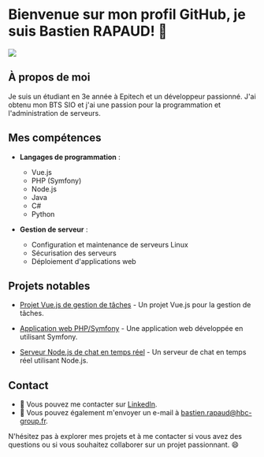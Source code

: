 # Bienvenue sur mon profil GitHub, je suis Bastien RAPAUD! 👋
![](https://dcbadge.vercel.app/api/shield/768812636606300210)

## À propos de moi
Je suis un étudiant en 3e année à Epitech et un développeur passionné. J'ai obtenu mon BTS SIO et j'ai une passion pour la programmation et l'administration de serveurs.

## Mes compétences

- **Langages de programmation** :
  - Vue.js
  - PHP (Symfony)
  - Node.js
  - Java
  - C#
  - Python

- **Gestion de serveur** :
  - Configuration et maintenance de serveurs Linux
  - Sécurisation des serveurs
  - Déploiement d'applications web

## Projets notables
- [Projet Vue.js de gestion de tâches](https://etudik.fr) - Un projet Vue.js pour la gestion de tâches.

- [Application web PHP/Symfony](https://mastercv.fr) - Une application web développée en utilisant Symfony.

- [Serveur Node.js de chat en temps réel](https://api.hbc-group.fr/) - Un serveur de chat en temps réel utilisant Node.js.

## Contact
- 💬 Vous pouvez me contacter sur [LinkedIn](https://linkedin.com/bastien-rapaud).
- 📧 Vous pouvez également m'envoyer un e-mail à [bastien.rapaud@hbc-group.fr](mailto:bastien.rapaud@hbc-group.fr).

N'hésitez pas à explorer mes projets et à me contacter si vous avez des questions ou si vous souhaitez collaborer sur un projet passionnant. 😄
